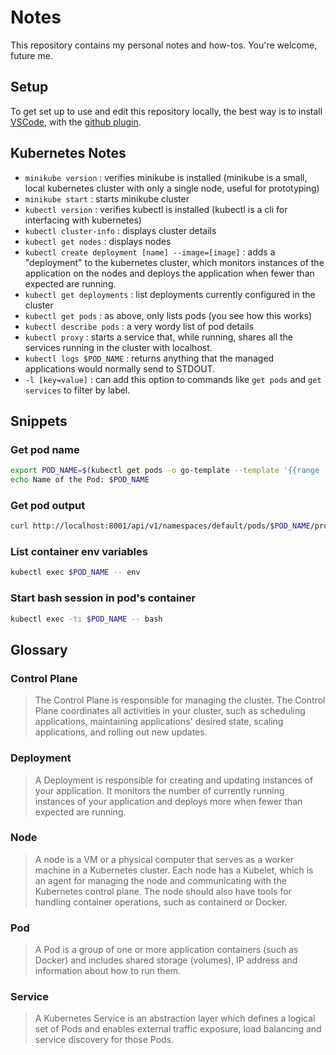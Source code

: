 # Notes
This repository contains my personal notes and how-tos. You're welcome, future
me.

## Setup
To get set up to use and edit this repository locally, the best way is to
install [VSCode](https://code.visualstudio.com/Download), with the [github 
plugin](<vscode:extension/GitHub.vscode-pull-request-github>).

## Kubernetes Notes
- `minikube version` : verifies minikube is installed (minikube is a small,
local kubernetes cluster with only a single node, useful for prototyping)
- `minikube start` : starts minikube cluster
- `kubectl version` : verifies kubectl is installed (kubectl is a cli for
interfacing with kubernetes)
- `kubectl cluster-info` : displays cluster details
- `kubectl get nodes` : displays nodes
- `kubectl create deployment [name] --image=[image]` : adds a "deployment" to
the kubernetes cluster, which monitors instances of the application on the nodes
and deploys the application when fewer than expected are running.
- `kubectl get deployments` : list deployments currently configured in the
cluster
- `kubectl get pods` : as above, only lists pods (you see how this works)
- `kubectl describe pods` : a very wordy list of pod details
- `kubectl proxy` : starts a service that, while running, shares all the 
services running in the cluster with localhost.
- `kubectl logs $POD_NAME` : returns anything that the managed applications
would normally send to STDOUT.
- `-l [key=value]` : can add this option to commands like `get pods` and 
`get services` to filter by label.

## Snippets
### Get pod name
```bash
export POD_NAME=$(kubectl get pods -o go-template --template '{{range .items}}{{.metadata.name}}{{"\n"}}{{end}}')
echo Name of the Pod: $POD_NAME
```
### Get pod output
```bash
curl http://localhost:8001/api/v1/namespaces/default/pods/$POD_NAME/proxy/
```
### List container env variables
```bash
kubectl exec $POD_NAME -- env
```
### Start bash session in pod's container
```bash
kubectl exec -ti $POD_NAME -- bash
```

## Glossary
### Control Plane
> The Control Plane is responsible for managing the cluster. The Control Plane 
coordinates all activities in your cluster, such as scheduling applications, 
maintaining applications' desired state, scaling applications, and rolling out 
new updates.
### Deployment
> A Deployment is responsible for creating and updating instances of your 
application. It monitors the number of currently running instances of your
application and deploys more when fewer than expected are running.
### Node
> A node is a VM or a physical computer that serves as a worker machine in a 
Kubernetes cluster. Each node has a Kubelet, which is an agent for managing the 
node and communicating with the Kubernetes control plane. The node should also 
have tools for handling container operations, such as containerd or Docker.
### Pod
> A Pod is a group of one or more application containers (such as Docker) and 
includes shared storage (volumes), IP address and information about how to run 
them.
### Service
> A Kubernetes Service is an abstraction layer which defines a logical set of 
Pods and enables external traffic exposure, load balancing and service discovery 
for those Pods.
